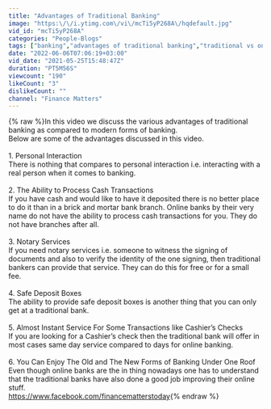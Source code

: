 ```yaml
---
title: "Advantages of Traditional Banking"
image: "https:\/\/i.ytimg.com\/vi\/mcTi5yP268A\/hqdefault.jpg"
vid_id: "mcTi5yP268A"
categories: "People-Blogs"
tags: ["banking","advantages of traditional banking","traditional vs online banking"]
date: "2022-06-06T07:06:19+03:00"
vid_date: "2021-05-25T15:48:47Z"
duration: "PT5M56S"
viewcount: "190"
likeCount: "3"
dislikeCount: ""
channel: "Finance Matters"
---
```

{% raw %}In this video we discuss the various advantages of traditional banking as compared to modern forms of banking.<br />Below are some of the advantages discussed in this video.<br /><br />1. Personal Interaction<br />There is nothing that compares to personal interaction i.e. interacting with a real person when it comes to banking. <br /><br />2. The Ability to Process Cash Transactions<br />If you have cash and would like to have it deposited there is no better place to do it than in a brick and mortar bank branch. Online banks by their very name do not have the ability to process cash transactions for you. They do not have branches after all.<br /><br />3. Notary Services<br />If you need notary services i.e. someone to witness the signing of documents and also to verify the identity of the one signing, then traditional bankers can provide that service. They can do this for free or for a small fee.<br /><br />4. Safe Deposit Boxes<br />The ability to provide safe deposit boxes is another thing that you can only get at a traditional bank. <br /><br />5. Almost Instant Service For Some Transactions like Cashier’s Checks<br />If you are looking for a Cashier’s check then the traditional bank will offer in most cases same day service compared to days for online banking.<br /><br />6. You Can Enjoy The Old and The New Forms of Banking Under One Roof<br />Even though online banks are the in thing nowadays one has to understand that the traditional banks have also done a good job improving their online stuff.<br /><a rel="nofollow" target="blank" href="https://www.facebook.com/financematterstoday">https://www.facebook.com/financematterstoday</a>{% endraw %}
